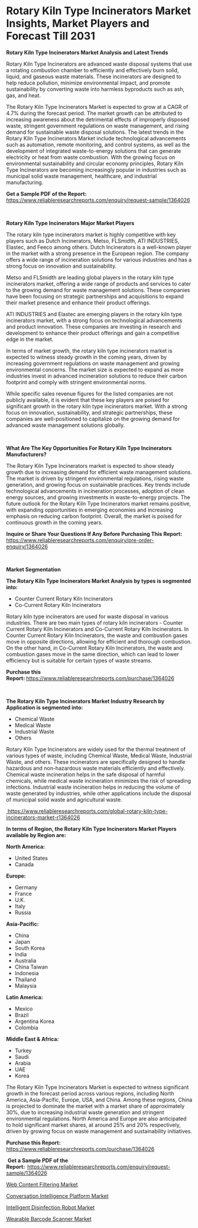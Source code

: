 <p><h1>Rotary Kiln Type Incinerators Market Insights, Market Players and Forecast Till 2031</h1></p><p><strong>Rotary Kiln Type Incinerators Market Analysis and Latest Trends</strong></p>
<p><p>Rotary Kiln Type Incinerators are advanced waste disposal systems that use a rotating combustion chamber to efficiently and effectively burn solid, liquid, and gaseous waste materials. These incinerators are designed to help reduce pollution, minimize environmental impact, and promote sustainability by converting waste into harmless byproducts such as ash, gas, and heat.</p><p>The Rotary Kiln Type Incinerators Market is expected to grow at a CAGR of 4.7% during the forecast period. The market growth can be attributed to increasing awareness about the detrimental effects of improperly disposed waste, stringent government regulations on waste management, and rising demand for sustainable waste disposal solutions. The latest trends in the Rotary Kiln Type Incinerators Market include technological advancements such as automation, remote monitoring, and control systems, as well as the development of integrated waste-to-energy solutions that can generate electricity or heat from waste combustion. With the growing focus on environmental sustainability and circular economy principles, Rotary Kiln Type Incinerators are becoming increasingly popular in industries such as municipal solid waste management, healthcare, and industrial manufacturing.</p></p>
<p><strong>Get a Sample PDF of the Report:&nbsp;</strong> <a href="https://www.reliableresearchreports.com/enquiry/request-sample/1364026">https://www.reliableresearchreports.com/enquiry/request-sample/1364026</a></p>
<p>&nbsp;</p>
<p><strong>Rotary Kiln Type Incinerators Major Market Players</strong></p>
<p><p>The rotary kiln type incinerators market is highly competitive with key players such as Dutch Incinerators, Metso, FLSmidth, ATI INDUSTRIES, Elastec, and Feeco among others. Dutch Incinerators is a well-known player in the market with a strong presence in the European region. The company offers a wide range of incineration solutions for various industries and has a strong focus on innovation and sustainability.</p><p>Metso and FLSmidth are leading global players in the rotary kiln type incinerators market, offering a wide range of products and services to cater to the growing demand for waste management solutions. These companies have been focusing on strategic partnerships and acquisitions to expand their market presence and enhance their product offerings.</p><p>ATI INDUSTRIES and Elastec are emerging players in the rotary kiln type incinerators market, with a strong focus on technological advancements and product innovation. These companies are investing in research and development to enhance their product offerings and gain a competitive edge in the market.</p><p>In terms of market growth, the rotary kiln type incinerators market is expected to witness steady growth in the coming years, driven by increasing government regulations on waste management and growing environmental concerns. The market size is expected to expand as more industries invest in advanced incineration solutions to reduce their carbon footprint and comply with stringent environmental norms.</p><p>While specific sales revenue figures for the listed companies are not publicly available, it is evident that these key players are poised for significant growth in the rotary kiln type incinerators market. With a strong focus on innovation, sustainability, and strategic partnerships, these companies are well-positioned to capitalize on the growing demand for advanced waste management solutions globally.</p></p>
<p>&nbsp;</p>
<p><strong>What Are The Key Opportunities For Rotary Kiln Type Incinerators Manufacturers?</strong></p>
<p><p>The Rotary Kiln Type Incinerators market is expected to show steady growth due to increasing demand for efficient waste management solutions. The market is driven by stringent environmental regulations, rising waste generation, and growing focus on sustainable practices. Key trends include technological advancements in incineration processes, adoption of clean energy sources, and growing investments in waste-to-energy projects. The future outlook for the Rotary Kiln Type Incinerators market remains positive, with expanding opportunities in emerging economies and increasing emphasis on reducing carbon footprint. Overall, the market is poised for continuous growth in the coming years.</p></p>
<p><strong>Inquire or Share Your Questions If Any Before Purchasing This Report:</strong> <a href="https://www.reliableresearchreports.com/enquiry/pre-order-enquiry/1364026">https://www.reliableresearchreports.com/enquiry/pre-order-enquiry/1364026</a></p>
<p>&nbsp;</p>
<p><strong>Market Segmentation</strong></p>
<p><strong>The Rotary Kiln Type Incinerators Market Analysis by types is segmented into:</strong></p>
<p><ul><li>Counter Current Rotary Kiln Incinerators</li><li>Co-Current Rotary Kiln Incinerators</li></ul></p>
<p><p>Rotary kiln type incinerators are used for waste disposal in various industries. There are two main types of rotary kiln incinerators - Counter Current Rotary Kiln Incinerators and Co-Current Rotary Kiln Incinerators. In Counter Current Rotary Kiln Incinerators, the waste and combustion gases move in opposite directions, allowing for efficient and thorough combustion. On the other hand, in Co-Current Rotary Kiln Incinerators, the waste and combustion gases move in the same direction, which can lead to lower efficiency but is suitable for certain types of waste streams.</p></p>
<p><strong>Purchase this Report:&nbsp;</strong><a href="https://www.reliableresearchreports.com/purchase/1364026">https://www.reliableresearchreports.com/purchase/1364026</a></p>
<p>&nbsp;</p>
<p><strong>The Rotary Kiln Type Incinerators Market Industry Research by Application is segmented into:</strong></p>
<p><ul><li>Chemical Waste</li><li>Medical Waste</li><li>Industrial Waste</li><li>Others</li></ul></p>
<p><p>Rotary Kiln Type Incinerators are widely used for the thermal treatment of various types of waste, including Chemical Waste, Medical Waste, Industrial Waste, and others. These incinerators are specifically designed to handle hazardous and non-hazardous waste materials efficiently and effectively. Chemical waste incineration helps in the safe disposal of harmful chemicals, while medical waste incineration minimizes the risk of spreading infections. Industrial waste incineration helps in reducing the volume of waste generated by industries, while other applications include the disposal of municipal solid waste and agricultural waste.</p></p>
<p><a href="https://www.reliableresearchreports.com/global-rotary-kiln-type-incinerators-market-r1364026">&nbsp;https://www.reliableresearchreports.com/global-rotary-kiln-type-incinerators-market-r1364026</a></p>
<p><strong>In terms of Region, the Rotary Kiln Type Incinerators Market Players available by Region are:</strong></p>
<p>
    <p> <strong> North America: </strong>
        <ul>
            <li>United States</li>
            <li>Canada</li>
        </ul>
        </p> 
    <p> <strong> Europe: </strong>
        <ul>
            <li>Germany</li>
            <li>France</li>
            <li>U.K.</li>
            <li>Italy</li>
            <li>Russia</li>
        </ul>
        </p> 
    <p> <strong> Asia-Pacific: </strong>
        <ul>
            <li>China</li>
            <li>Japan</li>
            <li>South Korea</li>
            <li>India</li>
            <li>Australia</li>
            <li>China Taiwan</li>
            <li>Indonesia</li>
            <li>Thailand</li>
            <li>Malaysia</li>
        </ul>
        </p> 
    <p> <strong> Latin America: </strong>
        <ul>
            <li>Mexico</li>
            <li>Brazil</li>
            <li>Argentina Korea</li>
            <li>Colombia</li>
        </ul>
        </p> 
    <p> <strong> Middle East & Africa: </strong>
        <ul>
            <li>Turkey</li>
            <li>Saudi</li>
            <li>Arabia</li>
            <li>UAE</li>
            <li>Korea</li>
        </ul>
    </p>
    </p>
<p><p>The Rotary Kiln Type Incinerators Market is expected to witness significant growth in the forecast period across various regions, including North America, Asia-Pacific, Europe, USA, and China. Among these regions, China is projected to dominate the market with a market share of approximately 30%, due to increasing industrial waste generation and stringent environmental regulations. North America and Europe are also anticipated to hold significant market shares, at around 25% and 20% respectively, driven by growing focus on waste management and sustainability initiatives.</p></p>
<p><strong>Purchase this Report: </strong><a href="https://www.reliableresearchreports.com/purchase/1364026">https://www.reliableresearchreports.com/purchase/1364026</a></p>
<p>&nbsp;<strong>Get a Sample PDF of the Report:&nbsp;&nbsp;</strong><a href="https://www.reliableresearchreports.com/enquiry/request-sample/1364026">https://www.reliableresearchreports.com/enquiry/request-sample/1364026</a></p>
<p><strong></strong></p>
<p><p><a href="https://www.linkedin.com/pulse/web-content-filtering-market-size-amp-share-analysis-growth-rkhff?trackingId=gFljLFW2SEL7ESQGjQwrDg%3D%3D">Web Content Filtering Market</a></p><p><a href="https://www.linkedin.com/pulse/global-conversation-intelligence-platform-market-sector-types-n5tkf?trackingId=CPXFJ2BnnWY8BO%2BH%2Bw5UUg%3D%3D">Conversation Intelligence Platform Market</a></p><p><a href="https://github.com/yoshih12/Market-Research-Report-List-4/blob/main/intelligent-disinfection-robot-market.md">Intelligent Disinfection Robot Market</a></p><p><a href="https://github.com/jerrycopelandthomaswsqd8q/Market-Research-Report-List-3/blob/main/wearable-barcode-scanner-market.md">Wearable Barcode Scanner Market</a></p></p>